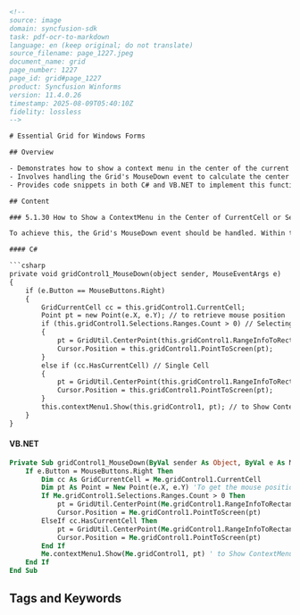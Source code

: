 ```html
<!-- 
source: image
domain: syncfusion-sdk
task: pdf-ocr-to-markdown
language: en (keep original; do not translate)
source_filename: page_1227.jpeg
document_name: grid
page_number: 1227
page_id: grid#page_1227
product: Syncfusion Winforms
version: 11.4.0.26
timestamp: 2025-08-09T05:40:10Z
fidelity: lossless
-->

# Essential Grid for Windows Forms

## Overview

- Demonstrates how to show a context menu in the center of the current cell or selected cells regardless of the mouse click position.
- Involves handling the Grid's MouseDown event to calculate the center location of cells or ranges and show the context menu there.
- Provides code snippets in both C# and VB.NET to implement this functionality.

## Content

### 5.1.30 How to Show a ContextMenu in the Center of CurrentCell or Selected Cells Irrespective of the Mouse Click

To achieve this, the Grid's MouseDown event should be handled. Within the event handler, the center location of the current cell or the selected range is calculated, and the context menu is displayed after moving the cursor to the center point. Below is the code snippet.

#### C#

```csharp
private void gridControl1_MouseDown(object sender, MouseEventArgs e)
{
    if (e.Button == MouseButtons.Right)
    {
        GridCurrentCell cc = this.gridControl1.CurrentCell;
        Point pt = new Point(e.X, e.Y); // to retrieve mouse position
        if (this.gridControl1.Selections.Ranges.Count > 0) // Selecting more than one Cell
        {
            pt = GridUtil.CenterPoint(this.gridControl1.RangeInfoToRectangle(this.gridControl1.Selections.Ranges.ActiveRange));
            Cursor.Position = this.gridControl1.PointToScreen(pt);
        }
        else if (cc.HasCurrentCell) // Single Cell
        {
            pt = GridUtil.CenterPoint(this.gridControl1.RangeInfoToRectangle(cc.RangeInfo));
            Cursor.Position = this.gridControl1.PointToScreen(pt);
        }
        this.contextMenu1.Show(this.gridControl1, pt); // to Show ContextMenu
    }
}
```

#### VB.NET

```vb
Private Sub gridControl1_MouseDown(ByVal sender As Object, ByVal e As MouseEventArgs)
    If e.Button = MouseButtons.Right Then
        Dim cc As GridCurrentCell = Me.gridControl1.CurrentCell
        Dim pt As Point = New Point(e.X, e.Y) 'To get the mouse position
        If Me.gridControl1.Selections.Ranges.Count > 0 Then
            pt = GridUtil.CenterPoint(Me.gridControl1.RangeInfoToRectangle(Me.gridControl1.Selections.Ranges.ActiveRange))
            Cursor.Position = Me.gridControl1.PointToScreen(pt)
        ElseIf cc.HasCurrentCell Then
            pt = GridUtil.CenterPoint(Me.gridControl1.RangeInfoToRectangle(cc.RangeInfo))
            Cursor.Position = Me.gridControl1.PointToScreen(pt)
        End If
        Me.contextMenu1.Show(Me.gridControl1, pt) ' to Show ContextMenu
    End If
End Sub
```

## Tags and Keywords
<!-- tags: [grid, contextmenu, mouseevent, windowsforms] keywords: [gridcontrol, mousedown, gridutil, centerpoint, rangeinfotorectangle, pointtoscreen] -->
```